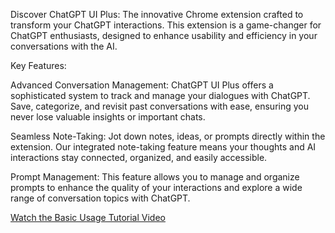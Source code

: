 Discover ChatGPT UI Plus: The innovative Chrome extension crafted to transform your ChatGPT interactions. This extension is a game-changer for ChatGPT enthusiasts, designed to enhance usability and efficiency in your conversations with the AI.

Key Features:

Advanced Conversation Management:
ChatGPT UI Plus offers a sophisticated system to track and manage your dialogues with ChatGPT. Save, categorize, and revisit past conversations with ease, ensuring you never lose valuable insights or important chats.

Seamless Note-Taking: 
Jot down notes, ideas, or prompts directly within the extension. Our integrated note-taking feature means your thoughts and AI interactions stay connected, organized, and easily accessible.

Prompt Management: 
This feature allows you to manage and organize prompts to enhance the quality of your interactions and explore a wide range of conversation topics with ChatGPT.


[Watch the Basic Usage Tutorial Video](https://youtu.be/KnBmpVvCx2c)



